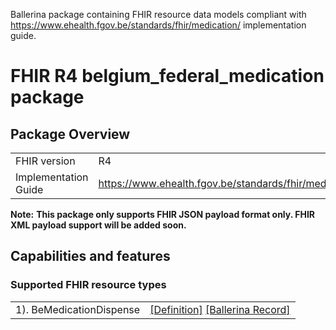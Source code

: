 Ballerina package containing FHIR resource data models
compliant with https://www.ehealth.fgov.be/standards/fhir/medication/ implementation guide.

# FHIR R4 belgium_federal_medication package

## Package Overview

|                      |                      |
|----------------------|----------------------|
| FHIR version         | R4                   |
| Implementation Guide | https://www.ehealth.fgov.be/standards/fhir/medication/               |


**Note:**
**This package only supports FHIR JSON payload format only. FHIR XML payload support will be added soon.**

## Capabilities and features

### Supported FHIR resource types

|                  |                                             |
|------------------|---------------------------------------------|
| 1). BeMedicationDispense | [[Definition]][s1] [[Ballerina Record]][m1] |

[m1]: https://lib.ballerina.io/healthcare/belgium.federal.medication/1.0.0#BeMedicationDispense

[s1]: https://www.ehealth.fgov.be/standards/fhir/medication/StructureDefinition/be-medicationdispense
